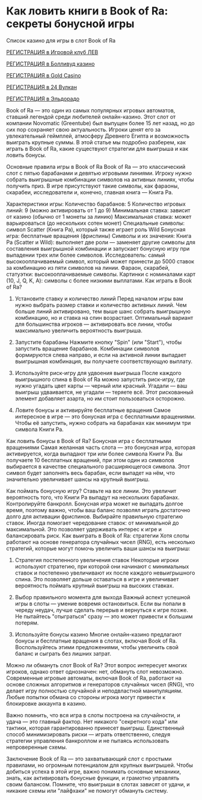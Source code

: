 # Как ловить книги в Book of Ra: секреты бонусной игры
Список казино для игры в слот Book of Ra

[РЕГИСТРАЦИЯ в Игровой клуб ЛЕВ](https://yielddigitals.top?ref=fap_w41726p111_default)

[РЕГИСТРАЦИЯ в Болливуд казино](https://lucky-bo11ywood.top?ref=fap_w41726p129_default)

[РЕГИСТРАЦИЯ в Gold Casino](https://interup-moving.top?ref=fap_w41726p126_default)

[РЕГИСТРАЦИЯ в 24 Вулкан](https://digital-currents.top?ref=fap_w41726p113_default)

[РЕГИСТРАЦИЯ в Эльдорадо](https://digital-pours.top?ref=fap_w41726p112_default)

Book of Ra — это один из самых популярных игровых автоматов, ставший легендой среди любителей онлайн-казино. Этот слот от компании Novomatic (Greentube) был выпущен более 15 лет назад, но до сих пор сохраняет свою актуальность. Игроки ценят его за увлекательный геймплей, атмосферу Древнего Египта и возможность выиграть крупные суммы. В этой статье мы подробно разберем, как играть в Book of Ra, какие существуют стратегии для выигрыша и как ловить бонусы.

Основные правила игры в Book of Ra
Book of Ra — это классический слот с пятью барабанами и девятью игровыми линиями. Игроку нужно собрать выигрышные комбинации символов на активных линиях, чтобы получить приз. В игре присутствуют такие символы, как фараоны, скарабеи, исследователи и, конечно, главная книга — Книга Ра.

Характеристики игры:
Количество барабанов: 5
Количество игровых линий: 9 (можно активировать от 1 до 9)
Минимальная ставка: зависит от казино (обычно от 1 монеты за линию)
Максимальная ставка: может варьироваться (до нескольких сотен монет)
Специальные символы: символ Scatter (Книга Ра), который также играет роль Wild
Бонусная игра: бесплатные вращения (фриспины)
Символы и их значения:
Книга Ра (Scatter и Wild): выполняет две роли — заменяет другие символы для составления выигрышной комбинации и запускает бонусную игру при выпадении трех или более символов.
Исследователь: самый высокооплачиваемый символ, который может принести до 5000 ставок за комбинацию из пяти символов на линии.
Фараон, скарабей, статуэтки: высокооплачиваемые символы.
Картинки с номиналами карт (10, J, Q, K, A): символы с более низкими выплатами.
Как играть в Book of Ra?
1. Установите ставку и количество линий
Перед началом игры вам нужно выбрать размер ставки и количество активных линий. Чем больше линий активировано, тем выше шанс собрать выигрышную комбинацию, но и ставка на спин возрастает. Оптимальный вариант для большинства игроков — активировать все линии, чтобы максимально увеличить вероятность выигрыша.

2. Запустите барабаны
Нажмите кнопку "Spin" (или "Start"), чтобы запустить вращение барабанов. Комбинации символов формируются слева направо, и если на активной линии выпадает выигрышная комбинация, вы получаете соответствующую выплату.

3. Используйте риск-игру для удвоения выигрыша
После каждого выигрышного спина в Book of Ra можно запустить риск-игру, где нужно угадать цвет карты — черный или красный. Угадали — ваш выигрыш удваивается, не угадали — теряете всё. Этот рискованный элемент добавляет азарта, но им стоит пользоваться осторожно.

4. Ловите бонусы и активируйте бесплатные вращения
Самое интересное в игре — это бонусная игра с бесплатными вращениями. Чтобы её запустить, нужно собрать на барабанах как минимум три символа Книги Ра.

Как ловить бонусы в Book of Ra?
Бонусная игра с бесплатными вращениями
Самая желанная часть слота — это бонусная игра, которая активируется, когда выпадают три или более символа Книги Ра. Вы получаете 10 бесплатных вращений, при этом один из символов выбирается в качестве специального расширяющегося символа. Этот символ будет заполнять весь барабан, если выпадет на нём, что значительно увеличивает шансы на крупный выигрыш.

Как поймать бонусную игру?
Ставьте на все линии. Это увеличит вероятность того, что Книги Ра выпадут на нескольких барабанах.
Контролируйте банкролл. Бонусная игра может не выпадать долгое время, поэтому важно, чтобы ваш баланс позволял играть достаточно долго для активации фриспинов.
Выбирайте правильную стратегию ставок. Иногда помогает чередование ставок: от минимальной до максимальной. Это позволяет удерживать интерес к игре и балансировать риск.
Как выиграть в Book of Ra: стратегии
Хотя слоты работают на основе генератора случайных чисел (RNG), есть несколько стратегий, которые могут помочь увеличить ваши шансы на выигрыш:

1. Стратегия постепенного увеличения ставок
Некоторые игроки используют стратегию, при которой они начинают с минимальных ставок и постепенно увеличивают их после каждого невыигрышного спина. Это позволяет дольше оставаться в игре и увеличивает вероятность поймать крупный выигрыш на высоких ставках.

2. Выбор правильного момента для выхода
Важный аспект успешной игры в слоты — умение вовремя остановиться. Если вы попали в череду неудач, лучше сделать перерыв и вернуться к игре позже. Не пытайтесь "отыграться" сразу — это может привести к большим потерям.

3. Используйте бонусы казино
Многие онлайн-казино предлагают бонусы и бесплатные вращения в слотах, включая Book of Ra. Воспользуйтесь этими предложениями, чтобы увеличить свой баланс и сыграть без лишних затрат.

Можно ли обмануть слот Book of Ra?
Этот вопрос интересует многих игроков, однако ответ однозначен: нет, обмануть слот невозможно. Современные игровые автоматы, включая Book of Ra, работают на основе сложных алгоритмов и генераторов случайных чисел (RNG), что делает игру полностью случайной и неподвластной манипуляциям. Любые попытки обмана со стороны игрока могут привести к блокировке аккаунта в казино.

Важно помнить, что вся игра в слоты построена на случайности, и удача — это главный фактор. Нет никакого "секретного кода" или тактики, которая гарантированно принесет выигрыш. Единственный способ минимизировать риски — играть ответственно, следуя стратегии управления банкроллом и не пытаясь использовать непроверенные схемы.

Заключение
Book of Ra — это захватывающий слот с простыми правилами, но огромным потенциалом для крупных выигрышей. Чтобы добиться успеха в этой игре, важно понимать основные механики, знать, как активировать бонусные функции, и грамотно управлять своим балансом. Помните, что выигрыши в слотах зависят от удачи, и никакие схемы или "лайфхаки" не помогут обмануть систему.
